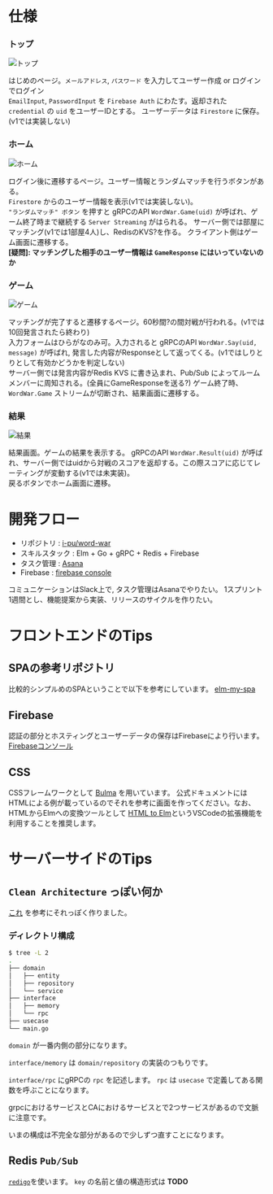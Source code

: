 # 仕様
### トップ
![トップ](res/トップ.png)

はじめのページ。`メールアドレス`, `パスワード` を入力してユーザー作成 or ログインでログイン  
`EmailInput`, `PasswordInput` を `Firebase Auth` にわたす。返却された `credential` の `uid` をユーザーIDとする。
ユーザーデータは `Firestore` に保存。(v1では実装しない)

### ホーム
![ホーム](res/ホーム.png)

ログイン後に遷移するページ。ユーザー情報とランダムマッチを行うボタンがある。  
`Firestore` からのユーザー情報を表示(v1では実装しない)。  
`"ランダムマッチ" ボタン` を押すと gRPCのAPI `WordWar.Game(uid)` が呼ばれ、ゲーム終了時まで継続する `Server Streaming` がはられる。
サーバー側では部屋にマッチング(v1では1部屋4人)し、RedisのKVS?を作る。
クライアント側はゲーム画面に遷移する。  
**[疑問]: マッチングした相手のユーザー情報は `GameResponse` にはいっていないのか**

### ゲーム
![ゲーム](res/ゲーム.png)

マッチングが完了すると遷移するページ。60秒間?の間対戦が行われる。(v1では10回発言されたら終わり)  
入力フォームはひらがなのみ可。入力されると gRPCのAPI `WordWar.Say(uid, message)` が呼ばれ, 発言した内容がResponseとして返ってくる。(v1ではしりとりとして有効かどうかを判定しない)  
サーバー側では発言内容がRedis KVS に書き込まれ、Pub/Sub によってルームメンバーに周知される。(全員にGameResponseを送る?)
ゲーム終了時、`WordWar.Game` ストリームが切断され、結果画面に遷移する。

### 結果
![結果](res/結果.png)

結果画面。ゲームの結果を表示する。
gRPCのAPI `WordWar.Result(uid)` が呼ばれ、サーバー側ではuidから対戦のスコアを返却する。この際スコアに応じてレーティングが変動する(v1では未実装)。  
戻るボタンでホーム画面に遷移。

# 開発フロー
- リポジトリ : [i-pu/word-war](https://github.com/i-pu/word-war)
- スキルスタック : Elm + Go + gRPC + Redis + Firebase
- タスク管理 : [Asana](https://app.asana.com/0/1141553269504005/board)
- Firebase : [firebase console](https://console.firebase.google.com/project/word-war-9e392/hosting?hl=ja)

コミュニケーションはSlack上で, タスク管理はAsanaでやりたい。
1スプリント1週間とし、機能提案から実装、リリースのサイクルを作りたい。

# フロントエンドのTips
## SPAの参考リポジトリ
比較的シンプルめのSPAということで以下を参考にしています。
[elm-my-spa](https://github.com/takmatsukawa/elm-my-spa)

## Firebase
認証の部分とホスティングとユーザーデータの保存はFirebaseにより行います。 [Firebaseコンソール](https://console.firebase.google.com/project/word-war-9e392/hosting/main?hl=ja)

## CSS
CSSフレームワークとして [Bulma](https://bulma.io/) を用いています。
公式ドキュメントにはHTMLによる例が載っているのでそれを参考に画面を作ってください。なお、HTMLからElmへの変換ツールとして [HTML to Elm](https://marketplace.visualstudio.com/items?itemName=Rubymaniac.vscode-html-to-elm)というVSCodeの拡張機能を利用することを推奨します。

# サーバーサイドのTips
## `Clean Architecture` っぽい何か
[これ](https://medium.com/@hatajoe/clean-architecture-in-go-4030f11ec1b1)
を参考にそれっぽく作りました。

### ディレクトリ構成
```bash
$ tree -L 2
.
├── domain
│   ├── entity
│   ├── repository
│   └── service
├── interface
│   ├── memory
│   └── rpc
├── usecase
└── main.go
```
`domain` が一番内側の部分になります。

`interface/memory` は `domain/repository` の実装のつもりです。

`interface/rpc` にgRPCの `rpc` を記述します。
`rpc` は `usecase` で定義してある関数を呼ぶことになります。

grpcにおけるサービスとCAにおけるサービスとで2つサービスがあるので文脈に注意です。

いまの構成は不完全な部分があるので少しずつ直すことになります。

## Redis `Pub/Sub`
[`redigo`](https://github.com/gomodule/redigo)を使います。
`key` の名前と値の構造形式は **TODO**
